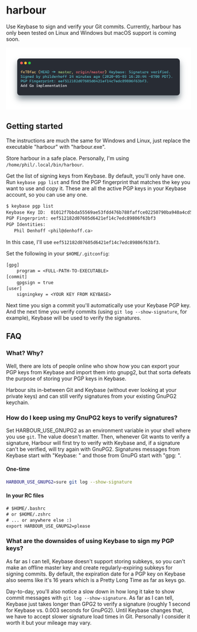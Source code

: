 # harbour

Use Keybase to sign and verify your Git commits. Currently, harbour has only
been tested on Linux and Windows but macOS support is coming soon.

![Screenshot showing Keybase has verified a commit signature.](docs/images/harbour-rendered.png)

## Getting started

The instructions are much the same for Windows and Linux, just replace the
executable "harbour" with "harbour.exe".

Store harbour in a safe place. Personally, I'm using
`/home/phil/.local/bin/harbour`.

Get the list of signing keys from Keybase. By default, you'll only have one.
Run `keybase pgp list` and find the PGP fingerprint that matches the key you
want to use and copy it. These are all the active PGP keys in your Keybase
account, so you can use any one.

``` sh
$ keybase pgp list
Keybase Key ID:  01012f7bbda55569ae53fdd476b788faffce02250790ba940a4cd5ba62a12de7c3ed0a
PGP Fingerprint: eef512182d07605d6421ef14c7edc89806f63bf3
PGP Identities:
   Phil Denhoff <phil@denhoff.ca>
```

In this case, I'll use `eef512182d07605d6421ef14c7edc89806f63bf3`.

Set the following in your `$HOME/.gitconfig`:

```git
[gpg]
    program = <FULL-PATH-TO-EXECUTABLE>
[commit]
    gpgsign = true
[user]
    signingkey = <YOUR KEY FROM KEYBASE>
```

Next time you sign a commit you'll automatically use your Keybase PGP key.
And the next time you verify commits (using `git log --show-signature`, for
example), Keybase will be used to verify the signatures.

## FAQ

### What? Why?

Well, there are lots of people online who show how you can export your PGP keys
from Keybase and import them into gnupg2, but that sorta defeats the purpose of storing your PGP keys in Keybase.

Harbour sits in-between Git and Keybase (without ever looking at your private
keys) and can still verify signatures from your existing GnuPG2 keychain.

### How do I keep using my GnuPG2 keys to verify signatures?

Set HARBOUR_USE_GNUPG2 as an environment variable in your shell where you use
`git`. The value doesn't matter. Then, whenever Git wants to verify a
signature, Harbour will first try to verify with Keybase and, if a signature
can't be verified, will try again with GnuPG2. Signatures messages from
Keybase start with "Keybase: " and those from GnuPG start with "gpg: ".

#### One-time

```sh
HARBOUR_USE_GNUPG2=sure git log --show-signature
```

#### In your RC files

```bashrc
# $HOME/.bashrc
# or $HOME/.zshrc
# ... or anywhere else :)
export HARBOUR_USE_GNUPG2=please
```

### What are the downsides of using Keybase to sign my PGP keys?

As far as I can tell, Keybase doesn't support storing subkeys, so you can't
make an offline master key and create regularly-expiring subkeys for signing
commits. By default, the expiration date for a PGP key on Keybase also seems
like it's 16 years which is a Pretty Long Time as far as keys go.

Day-to-day, you'll also notice a slow down in how long it take to show commit
messages with `git log --show-signature`. As far as I can tell, Keybase just
takes longer than GPG2 to verify a signature (roughly 1 second for Keybase
vs. 0.003 seconds for GnuPG2). Until Keybase changes that, we have to accept
slower signature load times in Git. Personally I consider it worth it but
your mileage may vary.

